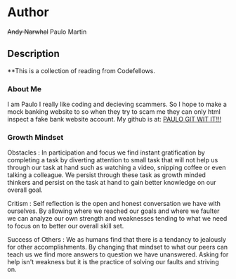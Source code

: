 # Author
~~Andy Narwhal~~ Paulo Martin

## Description
**This is a collection of reading from Codefellows.

### About Me
I am Paulo I really like coding and decieving scammers. So I hope to make a mock banking website to so when they try to scam me they can only html inspect a fake bank website account.
My github is at: [PAULO GIT WIT IT!!!](https://github.com/PauloMartin90)

### Growth Mindset

Obstacles
: In participation and focus we find instant gratification by completing a task by diverting attention to small
task that will not help us through our task at hand such as watching a video, snipping coffee or even talking
a colleague. We persist through these task as growth minded thinkers and persist on the task at hand to gain
better knowledge on our overall goal.

Critism
: Self reflection is the open and honest conversation we have with ourselves. By allowing where we reached our
goals and where we faulter we can analyze our own strength and weaknesses tending to what we need to focus on
to better our overall skill set.

Success of Others
: We as humans find that there is a tendancy to jealously for other accomplishments. By changing that mindset to
what our peers can teach us we find more answers to question we have unanswered. Asking for help isn't weakness
but it is the practice of solving our faults and striving on.

###
